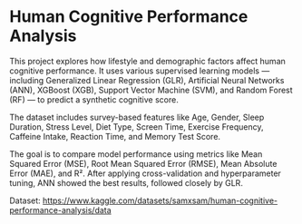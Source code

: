 # Human Cognitive Performance Analysis
This project explores how lifestyle and demographic factors affect human cognitive performance. It uses various supervised learning models — including Generalized Linear Regression (GLR), Artificial Neural Networks (ANN), XGBoost (XGB), Support Vector Machine (SVM), and Random Forest (RF) — to predict a synthetic cognitive score.

The dataset includes survey-based features like Age, Gender, Sleep Duration, Stress Level, Diet Type, Screen Time, Exercise Frequency, Caffeine Intake, Reaction Time, and Memory Test Score.

The goal is to compare model performance using metrics like Mean Squared Error (MSE), Root Mean Squared Error (RMSE), Mean Absolute Error (MAE), and R². After applying cross-validation and hyperparameter tuning, ANN showed the best results, followed closely by GLR.

Dataset: https://www.kaggle.com/datasets/samxsam/human-cognitive-performance-analysis/data
